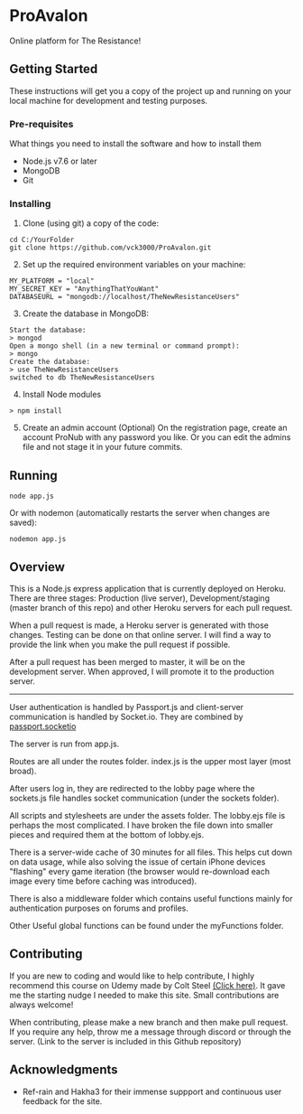 # ProAvalon
Online platform for The Resistance!

## Getting Started

These instructions will get you a copy of the project up and running on your local machine for development and testing purposes.

### Pre-requisites


What things you need to install the software and how to install them
- Node.js v7.6 or later
- MongoDB
- Git

### Installing

1. Clone (using git) a copy of the code:
```
cd C:/YourFolder
git clone https://github.com/vck3000/ProAvalon.git
```
2. Set up the required environment variables on your machine:
```
MY_PLATFORM = "local"
MY_SECRET_KEY = "AnythingThatYouWant"
DATABASEURL = "mongodb://localhost/TheNewResistanceUsers"
```
3. Create the database in MongoDB:
```
Start the database:
> mongod
Open a mongo shell (in a new terminal or command prompt):
> mongo
Create the database:
> use TheNewResistanceUsers
switched to db TheNewResistanceUsers
```
4. Install Node modules
```
> npm install
```
5. Create an admin account (Optional)
On the registration page, create an account ProNub with any password you like.
Or you can edit the admins file and not stage it in your future commits.

## Running
```
node app.js
```
Or with nodemon (automatically restarts the server when changes are saved):
```
nodemon app.js
```

## Overview
This is a Node.js express application that is currently deployed on Heroku. There are three stages: Production (live server), Development/staging (master branch of this repo) and other Heroku servers for each pull request.

When a pull request is made, a Heroku server is generated with those changes. Testing can be done on that online server. I will find a way to provide the link when you make the pull request if possible.

After a pull request has been merged to master, it will be on the development server. When approved, I will promote it to the production server.

---

User authentication is handled by Passport.js and client-server communication is handled by Socket.io. They are combined by [passport.socketio](https://www.npmjs.com/package/passport.socketio)


The server is run from app.js. 

Routes are all under the routes folder. index.js is the upper most layer (most broad).

After users log in, they are redirected to the lobby page where the sockets.js file handles socket communication (under the sockets folder).

All scripts and stylesheets are under the assets folder. The lobby.ejs file is perhaps the most complicated. I have broken the file down into smaller pieces and required them at the bottom of lobby.ejs.

There is a server-wide cache of 30 minutes for all files. This helps cut down on data usage, while also solving the issue of certain iPhone devices "flashing" every game iteration (the browser would re-download each image every time before caching was introduced).

There is also a middleware folder which contains useful functions mainly for authentication purposes on forums and profiles. 

Other Useful global functions can be found under the myFunctions folder. 

## Contributing
If you are new to coding and would like to help contribute, I highly recommend this course on Udemy made by Colt Steel [(Click here)](https://www.udemy.com/the-web-developer-bootcamp/). It gave me the starting nudge I needed to make this site. Small contributions are always welcome!

When contributing, please make a new branch and then make pull request. If you require any help, throw me a message through discord or through the server. (Link to the server is included in this Github repository)

## Acknowledgments

* Ref-rain and Hakha3 for their immense suppport and continuous user feedback for the site.
